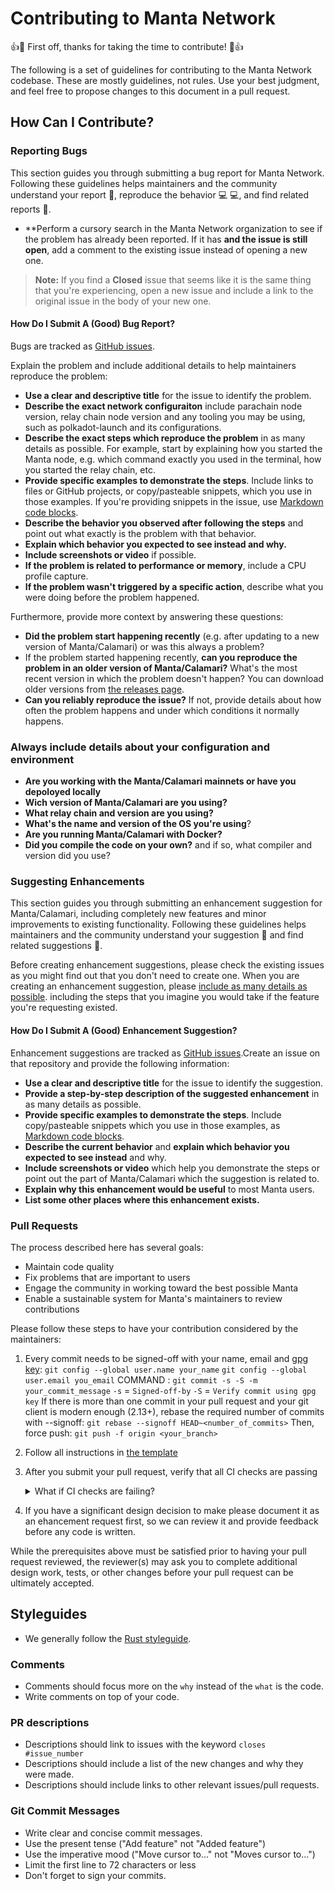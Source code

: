 # Contributing to Manta Network

:+1::tada: First off, thanks for taking the time to contribute! :tada::+1:

The following is a set of guidelines for contributing to the Manta Network codebase. These are mostly guidelines, not rules. Use your best judgment, and feel free to propose changes to this document in a pull request.

## How Can I Contribute?

### Reporting Bugs

This section guides you through submitting a bug report for Manta Network. Following these guidelines helps maintainers and the community understand your report :pencil:, reproduce the behavior :computer: :computer:, and find related reports :mag_right:.

* **Perform a cursory search in the Manta Network organization to see if the problem has already been reported. If it has **and the issue is still open**, add a comment to the existing issue instead of opening a new one.

> **Note:** If you find a **Closed** issue that seems like it is the same thing that you're experiencing, open a new issue and include a link to the original issue in the body of your new one.

#### How Do I Submit A (Good) Bug Report?

Bugs are tracked as [GitHub issues](https://guides.github.com/features/issues/). 

Explain the problem and include additional details to help maintainers reproduce the problem:

* **Use a clear and descriptive title** for the issue to identify the problem.
* **Describe the exact network configuraiton** include parachain node version, relay chain node version and any tooling you may be using, such as polkadot-launch and its configurations.
* **Describe the exact steps which reproduce the problem** in as many details as possible. For example, start by explaining how you started the Manta node, e.g. which command exactly you used in the terminal, how you started the relay chain, etc.
* **Provide specific examples to demonstrate the steps**. Include links to files or GitHub projects, or copy/pasteable snippets, which you use in those examples. If you're providing snippets in the issue, use [Markdown code blocks](https://help.github.com/articles/markdown-basics/#multiple-lines).
* **Describe the behavior you observed after following the steps** and point out what exactly is the problem with that behavior.
* **Explain which behavior you expected to see instead and why.**
* **Include screenshots or video** if possible.
* **If the problem is related to performance or memory**, include a CPU profile capture.
* **If the problem wasn't triggered by a specific action**, describe what you were doing before the problem happened.

Furthermore, provide more context by answering these questions:

* **Did the problem start happening recently** (e.g. after updating to a new version of Manta/Calamari) or was this always a problem?
* If the problem started happening recently, **can you reproduce the problem in an older version of Manta/Calamari?** What's the most recent version in which the problem doesn't happen? You can download older versions from [the releases page](https://github.com/Manta-Network/Manta/releases).
* **Can you reliably reproduce the issue?** If not, provide details about how often the problem happens and under which conditions it normally happens.

### Always include details about your configuration and environment

* **Are you working with the Manta/Calamari mainnets or have you depoloyed locally**
* **Wich version of Manta/Calamari are you using?**
* **What relay chain and version are you using?**
* **What's the name and version of the OS you're using**?
* **Are you running Manta/Calamari with Docker?** 
* **Did you compile the code on your own?** and if so, what compiler and version did you use?

### Suggesting Enhancements

This section guides you through submitting an enhancement suggestion for Manta/Calamari, including completely new features and minor improvements to existing functionality. Following these guidelines helps maintainers and the community understand your suggestion :pencil: and find related suggestions :mag_right:.

Before creating enhancement suggestions, please check the existing issues as you might find out that you don't need to create one. When you are creating an enhancement suggestion, please [include as many details as possible](#how-do-i-submit-a-good-enhancement-suggestion).  including the steps that you imagine you would take if the feature you're requesting existed.

#### How Do I Submit A (Good) Enhancement Suggestion?

Enhancement suggestions are tracked as [GitHub issues](https://guides.github.com/features/issues/).Create an issue on that repository and provide the following information:

* **Use a clear and descriptive title** for the issue to identify the suggestion.
* **Provide a step-by-step description of the suggested enhancement** in as many details as possible.
* **Provide specific examples to demonstrate the steps**. Include copy/pasteable snippets which you use in those examples, as [Markdown code blocks](https://help.github.com/articles/markdown-basics/#multiple-lines).
* **Describe the current behavior** and **explain which behavior you expected to see instead** and why.
* **Include screenshots or video** which help you demonstrate the steps or point out the part of Manta/Calamari which the suggestion is related to.
* **Explain why this enhancement would be useful** to most Manta users.
* **List some other places where this enhancement exists.**

### Pull Requests

The process described here has several goals:

- Maintain code quality
- Fix problems that are important to users
- Engage the community in working toward the best possible Manta
- Enable a sustainable system for Manta's maintainers to review contributions

Please follow these steps to have your contribution considered by the maintainers:

1. Every commit needs to be signed-off with your name, email and [gpg key](https://docs.github.com/en/authentication/managing-commit-signature-verification/signing-commits):
    `git config --global user.name your_name`
    `git config --global user.email you_email`
    COMMAND : `git commit -s -S -m your_commit_message`
    `-s` = `Signed-off-by`
    `-S` = `Verify commit using gpg key`
    If there is more than one commit in your pull request and your git client is modern enough (2.13+), rebase the required number of commits with --signoff:
    `git rebase --signoff HEAD~<number_of_commits>` Then, force push:
    `git push -f origin <your_branch>`
    
2. Follow all instructions in [the template](.github/PULL_REQUEST_TEMPLATE.md)
3. After you submit your pull request, verify that all CI checks are passing <details><summary>What if CI checks are failing?</summary>If a CI check is failing, and you believe that the failure is unrelated to your change, please leave a comment on the pull request explaining why you believe the failure is unrelated. A maintainer will re-run the status check for you. If we conclude that the failure was a false positive, then we will open an issue to track that problem.</details>
4. If you have a significant design decision to make please document it as an ehancement request first, so we can review it and provide feedback before any code is written.

While the prerequisites above must be satisfied prior to having your pull request reviewed, the reviewer(s) may ask you to complete additional design work, tests, or other changes before your pull request can be ultimately accepted.

## Styleguides

* We generally follow the [Rust styleguide](https://doc.rust-lang.org/1.0.0/style/).

### Comments

* Comments should focus more on the `why` instead of the `what` is the code.
* Write comments on top of your code.

### PR descriptions

* Descriptions should link to issues with the keyword `closes #issue_number`
* Descriptions should include a list of the new changes and why they were made.
* Descriptions should include links to other relevant issues/pull requests.

### Git Commit Messages

* Write clear and concise commit messages.
* Use the present tense ("Add feature" not "Added feature")
* Use the imperative mood ("Move cursor to..." not "Moves cursor to...")
* Limit the first line to 72 characters or less
* Don't forget to sign your commits.
